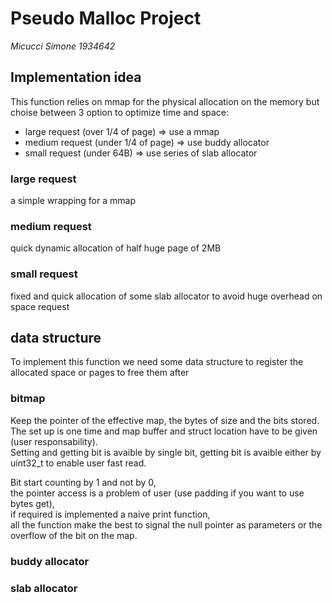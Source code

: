 # Pseudo Malloc Project

*Micucci Simone 1934642*

## Implementation idea
This function relies on mmap for the physical allocation on the memory but choise between 3 option to optimize time and space:
 - large request (over 1/4 of page) => use a mmap
 - medium request (under 1/4 of page) => use buddy allocator
 - small request (under 64B) => use series of slab allocator

### large request
a simple wrapping for a mmap

### medium request
quick dynamic allocation of half huge page of 2MB

### small request
fixed and quick allocation of some slab allocator to avoid huge overhead on space request

## data structure
To implement this function we need some data structure to register the allocated space or pages to free them after

### bitmap
Keep the pointer of the effective map, the bytes of size and the bits stored.  
The set up is one time and map buffer and struct location have to be given (user responsability).  
Setting and getting bit is avaible by single bit, getting bit is avaible either by uint32\_t to enable user fast read.

Bit start counting by 1 and not by 0,  
the pointer access is a problem of user (use padding if you want to use bytes get),  
if required is implemented a naive print function,  
all the function make the best to signal the null pointer as parameters or the overflow of the bit on the map.

### buddy allocator

### slab allocator
